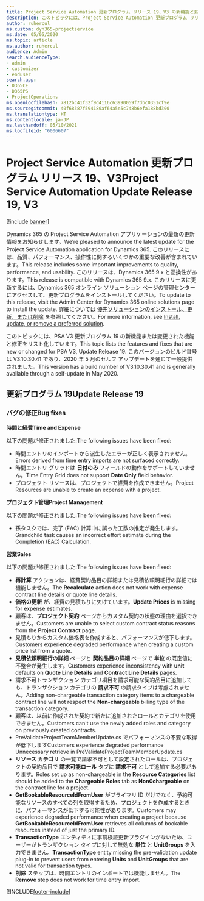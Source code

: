 ```yaml
---
title: Project Service Automation 更新プログラム リリース 19、V3 の新機能と変更点
description: このトピックには、Project Service Automation 更新プログラム リリース 19、V3 で利用可能な機能と修正をリスト化しています。
author: ruhercul
ms.custom: dyn365-projectservice
ms.date: 05/05/2020
ms.topic: article
ms.author: ruhercul
audience: Admin
search.audienceType:
- admin
- customizer
- enduser
search.app:
- D365CE
- D365PS
- ProjectOperations
ms.openlocfilehash: 7812bc41f32f9d4116c63990059f7dbc0351cf9e
ms.sourcegitcommit: 40f68387f594180af64a5e5c748b6efa188bd300
ms.translationtype: HT
ms.contentlocale: ja-JP
ms.lasthandoff: 05/10/2021
ms.locfileid: "6006607"
---
```

# <a name="project-service-automation-update-release-19-v3"></a><span data-ttu-id="2aa07-103">Project Service Automation 更新プログラム リリース 19、V3</span><span class="sxs-lookup"><span data-stu-id="2aa07-103">Project Service Automation Update Release 19, V3</span></span>

[!include [banner](../includes/psa-now-project-operations.md)]

<span data-ttu-id="2aa07-104">Dynamics 365 の Project Service Automation アプリケーションの最新の更新情報をお知らせします。</span><span class="sxs-lookup"><span data-stu-id="2aa07-104">We’re pleased to announce the latest update for the Project Service Automation application for Dynamics 365.</span></span> <span data-ttu-id="2aa07-105">このリリースには、品質、パフォーマンス、操作性に関するいくつかの重要な改善が含まれています。</span><span class="sxs-lookup"><span data-stu-id="2aa07-105">This release includes some important improvements to quality, performance, and usability.</span></span> <span data-ttu-id="2aa07-106">このリリースは、Dynamics 365 9.x と互換性があります。</span><span class="sxs-lookup"><span data-stu-id="2aa07-106">This release is compatible with Dynamics 365 9.x.</span></span> <span data-ttu-id="2aa07-107">このリリースに更新するには、Dynamics 365 オンライン ソリューション ページの管理センターにアクセスして、更新プログラムをインストールしてください。</span><span class="sxs-lookup"><span data-stu-id="2aa07-107">To update to this release, visit the Admin Center for Dynamics 365 online solutions page to install the update.</span></span> <span data-ttu-id="2aa07-108">詳細については [優先ソリューションのインストール、更新、または削除](/power-platform/admin/install-remove-preferred-solution) を参照してください。</span><span class="sxs-lookup"><span data-stu-id="2aa07-108">For more information, see [Install, update, or remove a preferred solution](/power-platform/admin/install-remove-preferred-solution).</span></span>

<span data-ttu-id="2aa07-109">このトピックには、PSA V3 更新プログラム 19 の新機能または変更された機能と修正をリスト化しています。</span><span class="sxs-lookup"><span data-stu-id="2aa07-109">This topic lists the features and fixes that are new or changed for PSA V3, Update Release 19.</span></span> <span data-ttu-id="2aa07-110">このバージョンのビルド番号は V3.10.30.41 であり、2020 年 5 月のセルフ アップデートを通じて一般提供されました。</span><span class="sxs-lookup"><span data-stu-id="2aa07-110">This version has a build number of V3.10.30.41 and is generally available through a self-update in May 2020.</span></span>

## <a name="update-release-19"></a><span data-ttu-id="2aa07-111">更新プログラム 19</span><span class="sxs-lookup"><span data-stu-id="2aa07-111">Update Release 19</span></span>

### <a name="bug-fixes"></a><span data-ttu-id="2aa07-112">バグの修正</span><span class="sxs-lookup"><span data-stu-id="2aa07-112">Bug fixes</span></span>

<span data-ttu-id="2aa07-113">**時間と経費**</span><span class="sxs-lookup"><span data-stu-id="2aa07-113">**Time and Expense**</span></span>

<span data-ttu-id="2aa07-114">以下の問題が修正されました:</span><span class="sxs-lookup"><span data-stu-id="2aa07-114">The following issues have been fixed:</span></span> 

- <span data-ttu-id="2aa07-115">時間エントリのインポートから派生したエラーが正しく表示されません。</span><span class="sxs-lookup"><span data-stu-id="2aa07-115">Errors derived from time entry imports are not surfaced correctly.</span></span>
- <span data-ttu-id="2aa07-116">時間エントリ グリッドは **日付のみ** フィールドの動作をサポートしていません。</span><span class="sxs-lookup"><span data-stu-id="2aa07-116">Time Entry Grid does not support **Date Only** field behavior.</span></span>
- <span data-ttu-id="2aa07-117">プロジェクト リソースは、プロジェクトで経費を作成できません。</span><span class="sxs-lookup"><span data-stu-id="2aa07-117">Project Resources are unable to create an expense with a project.</span></span>

<span data-ttu-id="2aa07-118">**プロジェクト管理**</span><span class="sxs-lookup"><span data-stu-id="2aa07-118">**Project Management**</span></span>

<span data-ttu-id="2aa07-119">以下の問題が修正されました:</span><span class="sxs-lookup"><span data-stu-id="2aa07-119">The following issues have been fixed:</span></span> 

-  <span data-ttu-id="2aa07-120">孫タスクでは、完了 (EAC) 計算中に誤った工数の推定が発生します。</span><span class="sxs-lookup"><span data-stu-id="2aa07-120">Grandchild task causes an incorrect effort estimate during the Completion (EAC) Calculation.</span></span>

<span data-ttu-id="2aa07-121">**営業**</span><span class="sxs-lookup"><span data-stu-id="2aa07-121">**Sales**</span></span>

<span data-ttu-id="2aa07-122">以下の問題が修正されました:</span><span class="sxs-lookup"><span data-stu-id="2aa07-122">The following issues have been fixed:</span></span> 

- <span data-ttu-id="2aa07-123">**再計算** アクションは、経費契約品目の詳細または見積依頼明細行の詳細では機能しません。</span><span class="sxs-lookup"><span data-stu-id="2aa07-123">The **Recalculate** action does not work with expense contract line details or quote line details.</span></span>
- <span data-ttu-id="2aa07-124">**価格の更新** が、経費の見積もりに欠けています。</span><span class="sxs-lookup"><span data-stu-id="2aa07-124">**Update Prices** is missing for expense estimates.</span></span>
-  <span data-ttu-id="2aa07-125">顧客は、**プロジェクト契約** ページからカスタム契約の状態の理由を選択できません。</span><span class="sxs-lookup"><span data-stu-id="2aa07-125">Customers are unable to select custom contract status reasons from the **Project Contract** page.</span></span>
- <span data-ttu-id="2aa07-126">見積もりからカスタム価格表を作成すると、パフォーマンスが低下します。</span><span class="sxs-lookup"><span data-stu-id="2aa07-126">Customers experience degraded performance when creating a custom price list from a quote.</span></span>
- <span data-ttu-id="2aa07-127">**見積依頼明細行の詳細** ページと **契約品目の詳細** ページで **単位** の既定値に不整合が発生します。</span><span class="sxs-lookup"><span data-stu-id="2aa07-127">Customers experience inconsistency with **unit** defaults on **Quote Line Details** and **Contract Line Details** pages.</span></span>
- <span data-ttu-id="2aa07-128">請求不可トランザクション カテゴリ項目を請求可能な契約品目に追加しても、トランザクション カテゴリの **請求不可** の請求タイプは考慮されません。</span><span class="sxs-lookup"><span data-stu-id="2aa07-128">Adding non-chargeable transaction category items to a chargeable contract line will not respect the **Non-chargeable** billing type of the transaction category.</span></span>
- <span data-ttu-id="2aa07-129">顧客は、以前に作成された契約で新たに追加されたロールとカテゴリを使用できません。</span><span class="sxs-lookup"><span data-stu-id="2aa07-129">Customers can't use the newly added roles and category on previously created contracts.</span></span>
- <span data-ttu-id="2aa07-130">PreValidateProjectTeamMemberUpdate.cs でパフォーマンスの不要な取得が低下します</span><span class="sxs-lookup"><span data-stu-id="2aa07-130">Customers experience degraded performance Unnecessary retrieve in PreValidateProjectTeamMemberUpdate.cs</span></span>
- <span data-ttu-id="2aa07-131">**リソース カテゴリ** の一覧で請求不可として設定されたロールは、プロジェクトの契約品目で **請求可能ロール** タブに **請求不可** として追加する必要があります。</span><span class="sxs-lookup"><span data-stu-id="2aa07-131">Roles set up as non-chargeable in the **Resource Categories** list should be added to the **Chargeable Roles** tab as **Non0chargeable** on the contract line for a project.</span></span>
- <span data-ttu-id="2aa07-132">**GetBookableResourceIdFromUser** がプライマリ ID だけでなく、予約可能なリソースのすべての列を取得するため、プロジェクトを作成するときに、パフォーマンスが低下する可能性があります。</span><span class="sxs-lookup"><span data-stu-id="2aa07-132">Customers may experience degraded performance when creating a project because **GetBookableResourceIdFromUser** retrieves all columns of bookable resources instead of just the primary ID.</span></span>
- <span data-ttu-id="2aa07-133">**TransactionType** エンティティに事前検証更新プラグインがないため、ユーザーがトランザクション タイプに対して無効な **単位** と **UnitGroups** を入力できません。</span><span class="sxs-lookup"><span data-stu-id="2aa07-133">**TransactionType** entity missing the pre-validation update plug-in to prevent users from entering **Units** and **UnitGroups** that are not valid for transaction types.</span></span>
- <span data-ttu-id="2aa07-134">**削除** ステップは、時間エントリのインポートでは機能しません。</span><span class="sxs-lookup"><span data-stu-id="2aa07-134">The **Remove** step does not work for time entry import.</span></span>


[!INCLUDE[footer-include](../includes/footer-banner.md)]